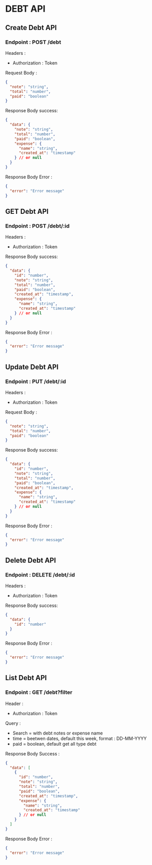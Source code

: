 # DEBT API

## Create Debt API

### Endpoint : POST /debt

Headers :

- Authorization : Token

Request Body :

```json
{
  "note": "string",
  "total": "number",
  "paid": "boolean"
}
```

Response Body success:

```json
{
  "data": {
    "note": "string",
    "total": "number",
    "paid": "boolean",
    "expense": {
      "name": "string",
      "created_at": "timestamp"
    } // or null
  }
}
```

Response Body Error :

```json
{
  "error": "Error message"
}
```

## GET Debt API

### Endpoint : POST /debt/:id

Headers :

- Authorization : Token

Response Body success:

```json
{
  "data": {
    "id": "number",
    "note": "string",
    "total": "number",
    "paid": "boolean",
    "created_at": "timestamp",
    "expense": {
      "name": "string",
      "created_at": "timestamp"
    } // or null
  }
}
```

Response Body Error :

```json
{
  "error": "Error message"
}
```

## Update Debt API

### Endpoint : PUT /debt/:id

Headers :

- Authorization : Token

Request Body :

```json
{
  "note": "string",
  "total": "number",
  "paid": "boolean"
}
```

Response Body success:

```json
{
  "data": {
    "id": "number",
    "note": "string",
    "total": "number",
    "paid": "boolean",
    "created_at": "timestamp",
    "expense": {
      "name": "string",
      "created_at": "timestamp"
    } // or null
  }
}
```

Response Body Error :

```json
{
  "error": "Error message"
}
```

## Delete Debt API

### Endpoint : DELETE /debt/:id

Headers :

- Authorization : Token

Response Body success:

```json
{
  "data": {
    "id": "number"
  }
}
```

Response Body Error :

```json
{
  "error": "Error message"
}
```

## List Debt API

### Endpoint : GET /debt?filter

Header :

- Authorization : Token

Query :

- Search = with debt notes or expense name
- time = beetwen dates, default this week, format : DD-MM-YYYY
- paid = boolean, default get all type debt

Response Body Success :

```json
{
  "data": [
    {
      "id": "number",
      "note": "string",
      "total": "number",
      "paid": "boolean",
      "created_at": "timestamp",
      "expense": {
        "name": "string",
        "created_at": "timestamp"
      } // or null
    }
  ]
}
```

Response Body Error :

```json
{
  "error": "Error message"
}
```
